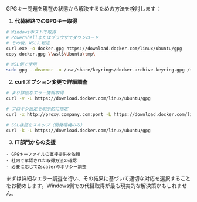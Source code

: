GPGキー問題を現在の状態から解決するための方法を検討します：

1. **代替経路でのGPGキー取得**
```bash
# Windowsホストで取得
# PowerShellまたはブラウザでダウンロード
# その後、WSLに転送
curl.exe -o docker.gpg https://download.docker.com/linux/ubuntu/gpg
copy docker.gpg \\wsl$\Ubuntu\tmp\

# WSL側で使用
sudo gpg --dearmor -o /usr/share/keyrings/docker-archive-keyring.gpg /tmp/docker.gpg
```

2. **curl オプション変更で詳細調査**
```bash
# より詳細なエラー情報取得
curl -v -L https://download.docker.com/linux/ubuntu/gpg

# プロキシ設定を明示的に指定
curl -x http://proxy.company.com:port -L https://download.docker.com/linux/ubuntu/gpg

# SSL検証をスキップ（開発環境のみ）
curl -k -L https://download.docker.com/linux/ubuntu/gpg
```

3. **IT部門からの支援**
```plaintext
- GPGキーファイルの直接提供を依頼
- 社内で承認された取得方法の確認
- 必要に応じてZscalerのポリシー調整
```

まずは詳細なエラー調査を行い、その結果に基づいて適切な対応を選択することをお勧めします。Windows側での代替取得が最も現実的な解決策かもしれません。